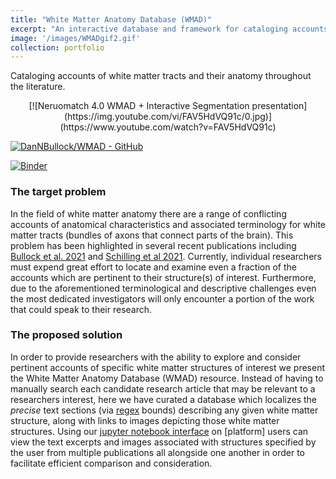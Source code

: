```yaml
---
title: "White Matter Anatomy Database (WMAD)"
excerpt: "An interactive database and framework for cataloging accounts of white matter tracts and their anatomy throughout the literature."
image: '/images/WMADgif2.gif'
collection: portfolio
---
```


Cataloging accounts of white matter tracts and their anatomy throughout the literature.

<p align="center">
[![Neruomatch 4.0 WMAD + Interactive Segmentation presentation](https://img.youtube.com/vi/FAV5HdVQ91c/0.jpg)](https://www.youtube.com/watch?v=FAV5HdVQ91c)

[![DanNBullock/WMAD - GitHub](https://gh-card.dev/repos/DanNBullock/WMAD.svg)](https://github.com/DanNBullock/WMAD)

[![Binder](https://mybinder.org/badge_logo.svg)](https://mybinder.org/v2/gh/DanNBullock/WMAD/main?filepath=Notebooks%2FInteract_With_WMAD.ipynb)
</p>

### The target problem
In the field of white matter anatomy there are a range of conflicting accounts of anatomical characteristics and associated terminology for white matter tracts (bundles of axons that connect parts of the brain).  This problem has been highlighted in several recent publications including [Bullock et al. 2021](https://psyarxiv.com/fvk5r/) and [Schilling et al 2021](https://doi.org/10.1016/j.neuroimage.2021.118502).  Currently, individual researchers must expend great effort to locate and examine even a fraction of the accounts which are pertinent to their structure(s) of interest.  Furthermore, due to the aforementioned terminological and descriptive challenges even the most dedicated investigators will only encounter a portion of the work that could speak to their research.

### The proposed solution
In order to provide researchers with the ability to explore and consider pertinent accounts of specific white matter structures of interest we present the White Matter Anatomy Database (WMAD) resource.  Instead of having to manually search each candidate research article that may be relevant to a researchers interest, here we have curated a database which localizes the _precise_ text sections (via [regex](https://en.wikipedia.org/wiki/Regular_expression) bounds) describing any given white matter structure, along with links to images depicting those white matter structures.  Using our [jupyter notebook interface](https://github.com/DanNBullock/WMAD/blob/main/Notebooks/Interact_With_WMAD.ipynb) on [platform] users can view the text excerpts and images associated with structures specified by the user from multiple publications all alongside one another in order to facilitate efficient comparison and consideration.